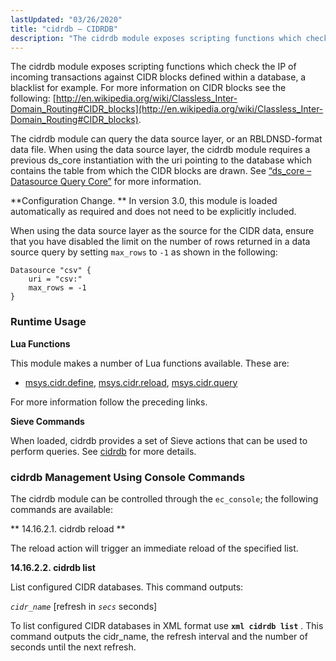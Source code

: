 ```yaml
---
lastUpdated: "03/26/2020"
title: "cidrdb – CIDRDB"
description: "The cidrdb module exposes scripting functions which check the IP of incoming transactions against CIDR blocks defined within a database a blacklist for example For more information on CIDR blocks see the following http en wikipedia org wiki Classless Inter Domain Routing CIDR blocks The cidrdb module can query the..."
---
```


<a name="idp18302816"></a> 

The cidrdb module exposes scripting functions which check the IP of incoming transactions against CIDR blocks defined within a database, a blacklist for example. For more information on CIDR blocks see the following: [http://en.wikipedia.org/wiki/Classless_Inter-Domain_Routing#CIDR_blocks](http://en.wikipedia.org/wiki/Classless_Inter-Domain_Routing#CIDR_blocks).

The cidrdb module can query the data source layer, or an RBLDNSD-format data file. When using the data source layer, the cidrdb module requires a previous ds_core instantiation with the uri pointing to the database which contains the table from which the CIDR blocks are drawn. See [“ds_core – Datasource Query Core”](/momentum/3/3-reference/3-reference-modules-ds-core) for more information.

**Configuration Change. ** In version 3.0, this module is loaded automatically as required and does not need to be explicitly included.

When using the data source layer as the source for the CIDR data, ensure that you have disabled the limit on the number of rows returned in a data source query by setting `max_rows` to `-1` as shown in the following:

<a name="example.cidrdb.csv"></a> 


```
Datasource "csv" {
    uri = "csv:"
    max_rows = -1
}
```

### <a name="modules.cidrdb.runtime"></a> Runtime Usage

**<a name="idp18314704"></a> Lua Functions**

This module makes a number of Lua functions available. These are:

*   [msys.cidr.define](/momentum/3/3-reference/3-reference-lua-ref-msys-cidr-define), [msys.cidr.reload](/momentum/3/3-reference/3-reference-lua-ref-msys-cidr-reload), [msys.cidr.query](/momentum/3/3-reference/3-reference-lua-ref-msys-cidr-query)

For more information follow the preceding links.

**<a name="idp18320640"></a> Sieve Commands**

When loaded, cidrdb provides a set of Sieve actions that can be used to perform queries. See [cidrdb](/momentum/3/3-reference/sieve-ref-cidrdb) for more details.

### <a name="modules.cidrdb.console"></a> cidrdb Management Using Console Commands

The cidrdb module can be controlled through the `ec_console`; the following commands are available:

**<a name="modules.cidrdb.console.reload"></a> 14.16.2.1. cidrdb reload **

The reload action will trigger an immediate reload of the specified list.

**<a name="modules.cidrdb.console.list"></a> 14.16.2.2. cidrdb list**

List configured CIDR databases. This command outputs:

*`cidr_name`* [refresh in *`secs`* seconds]

To list configured CIDR databases in XML format use **`xml cidrdb list`**             . This command outputs the cidr_name, the refresh interval and the number of seconds until the next refresh.